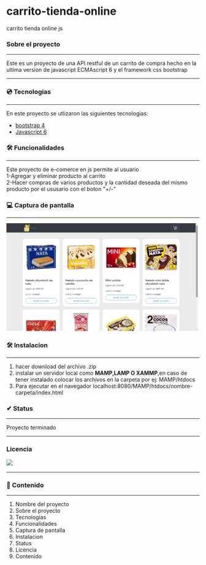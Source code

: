 # carrito-tienda-online
carrito tienda online js

### Sobre el proyecto
-----------------------
Este  es un proyecto de una API restful de un carrito de compra hecho en la ultima version de javascript ECMAscript 6 y el framework css bootstrap

-----------------------

### 💿 Tecnologias
-----------------------
En este proyecto se utlizaron las siguientes tecnologias:
- [bootstrap 4](https://getbootstrap.com/)
- [Javascript 6](https://developer.mozilla.org/es/docs/Web/JavaScript/)

### 🛠️ Funcionalidades
----------------------- 
Este proyecto de e-comerce en js permite al usuario<br>
1-Agregar y eliminar producto al carrito<br>
2-Hacer compras de varios productos y la cantidad deseada del mismo producto por el ususario con el boton "+/-"

### :computer: Captura de pantalla
 ----------------------- 

<img  src="capturadepantalla.jpg" width="500px" />



### 🛠️ Instalacion
---------------
1. hacer download del archivo .zip
2. instalar un servidor local como **MAMP,LAMP O XAMMP**,en caso de tener instalado colocar los archivos en la carpeta por ej: MAMP/htdocs
3. Para ejecutar en el navegador localhost:8080/MAMP/htdocs/nombre-carpeta/index.html

### ✔ Status
---------------
Proyecto terminado

----------------------- 
### Licencia
<img src="https://img.shields.io/badge/license-MIT-informational"/>

-----------------------

### 🎁 Contenido
---------------
1. Nombre del proyecto
2. Sobre el proyecto
3. Tecnologias
4. Funcionalidades
5. Captura de pantalla
6. Instalacion
7. Status
8. Licencia
9. Contenido
 
